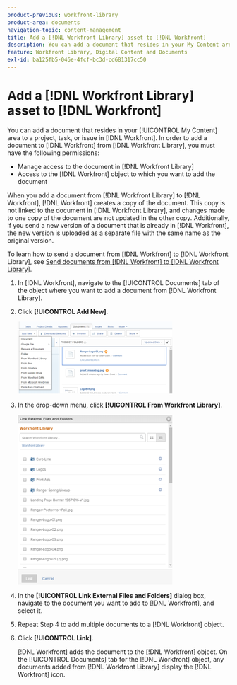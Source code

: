 ```yaml
---
product-previous: workfront-library
product-area: documents
navigation-topic: content-management
title: Add a [!DNL Workfront Library] asset to [!DNL Workfront]
description: You can add a document that resides in your My Content area to a project, task, or issue in [!DNL Workfront]. In order to add a document to Workfront from Workfront Library, you must have the following permissions - EDIT ME.
feature: Workfront Library, Digital Content and Documents
exl-id: ba125fb5-046e-4fcf-bc3d-cd681317cc50
---
```

# Add a [!DNL Workfront Library] asset to [!DNL Workfront]

You can add a document that resides in your [!UICONTROL My Content] area to a project, task, or issue in [!DNL Workfront]. In order to add a document to [!DNL Workfront] from [!DNL Workfront Library], you must have the following permissions:

* Manage access to the document in [!DNL Workfront Library]
* Access to the [!DNL Workfront] object to which you want to add the document

When you add a document from [!DNL Workfront Library] to [!DNL Workfront], [!DNL Workfront] creates a copy of the document. This copy is not linked to the document in [!DNL Workfront Library], and changes made to one copy of the document are not updated in the other copy. Additionally, if you send a new version of a document that is already in [!DNL Workfront], the new version is uploaded as a separate file with the same name as the original version.

To learn how to send a document from [!DNL Workfront] to [!DNL Workfront Library], see [Send documents from [!DNL Workfront] to [!DNL Workfront Library]](../../workfront-library/content-management/send-documents-from-wf-to-library.md).

1. In [!DNL Workfront], navigate to the [!UICONTROL Documents] tab of the object where you want to add a document from [!DNL Workfront Library].
1. Click **[!UICONTROL Add New]**.

   ![](assets/content-adddoctowf-350x163.png)

1. In the drop-down menu, click **[!UICONTROL From Workfront Library]**.

   ![](assets/content-linktowf-350x383.png)

1. In the **[!UICONTROL Link External Files and Folders]** dialog box, navigate to the document you want to add to [!DNL Workfront], and select it.
1. Repeat Step 4 to add multiple documents to a [!DNL Workfront] object.
1. Click **[!UICONTROL Link]**.

   [!DNL Workfront] adds the document to the [!DNL Workfront] object. On the [!UICONTROL Documents] tab for the [!DNL Workfront] object, any documents added from [!DNL Workfront Library] display the [!DNL Workfront] icon.
